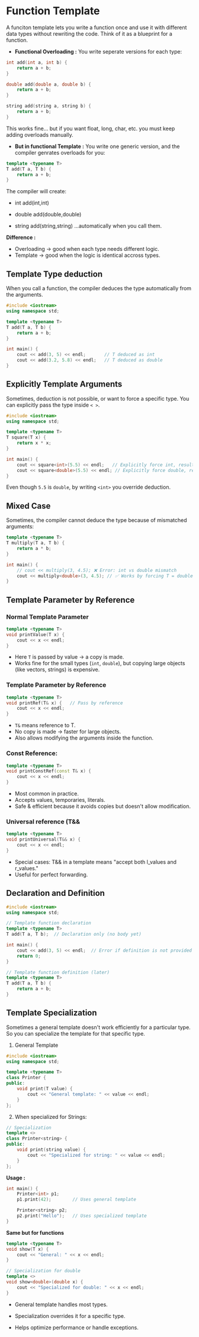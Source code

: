 # Function Template 
A funciton template lets you write a function once and use it with different data types without rewriting the code.
Think of it as a blueprint for a function.

* **Functional Overloading :**
You write seperate versions for each type:
```cpp
int add(int a, int b) {
    return a + b;
}

double add(double a, double b) {
    return a + b;
}

string add(string a, string b) {
    return a + b;
}
```
This works fine… but if you want float, long, char, etc. you must keep adding overloads manually.

* **But in functional Template :**
You write one generic version, and the compiler genrates overloads for you:

```cpp
template <typename T>
T add(T a, T b) {
    return a + b;
}
```

The compiler will create:

* int add(int,int)

* double add(double,double)

* string add(string,string) …automatically when you call them.

**Difference :** 
* Overloading -> good when each type needs different logic.
* Template -> good when the logic is identical accross types.

## Template Type deduction 
When you call a function, the compiler deduces the type automatically from the arguments.
```cpp
#include <iostream>
using namespace std;

template <typename T>
T add(T a, T b) {
    return a + b;
}

int main() {
    cout << add(3, 5) << endl;       // T deduced as int
    cout << add(3.2, 5.8) << endl;   // T deduced as double
}
```

## Explicitly Template Arguments
Sometimes, deduction is not possible, or want to force a specific type. You can explicitly pass the type inside `< >`.

```cpp
#include <iostream>
using namespace std;

template <typename T>
T square(T x) {
    return x * x;
}

int main() {
    cout << square<int>(5.5) << endl;   // Explicitly force int, result = 25
    cout << square<double>(5.5) << endl; // Explicitly force double, result = 30.25
}
```

Even though `5.5` is `double`, by writing `<int>` you override deduction.

## Mixed Case
Sometimes, the compiler cannot deduce the type because of mismatched arguments:
```cpp
template <typename T>
T multiply(T a, T b) {
    return a * b;
}

int main() {
    // cout << multiply(3, 4.5); ❌ Error: int vs double mismatch
    cout << multiply<double>(3, 4.5); // ✅ Works by forcing T = double
}
```

## Template Parameter by Reference
### Normal Template Parameter

```cpp
template <typename T>
void printValue(T x) {
    cout << x << endl;
}
```
* Here `T` is passed by value -> a copy is made.
* Works fine for the small types (`int`, `double`), but copying large objects (like vectors, strings) is expensive.

### Template Parameter by Reference
```cpp
template <typename T>
void printRef(T& x) {   // Pass by reference
    cout << x << endl;
}
```
* `T&` means reference to T.
* No copy is made -> faster for large objects.
* Also allows modifying the arguments inside the function.

### Const Reference:
```cpp
template <typename T>
void printConstRef(const T& x) {
    cout << x << endl;
}
```
* Most common in practice.
* Accepts values, temporaries, literals.
* Safe & efficient because it avoids copies but doesn't allow modification.

### Universal reference (T&&
```cpp
template <typename T>
void printUniversal(T&& x) {
    cout << x << endl;
}
```
* Special cases: T&& in a template means "accept both l_values and r_values."
* Useful for perfect forwarding.

## Declaration and Definition
```cpp
#include <iostream>
using namespace std;

// Template function declaration
template <typename T>
T add(T a, T b);  // Declaration only (no body yet)

int main() {
    cout << add(3, 5) << endl;  // Error if definition is not provided later
    return 0;
}

// Template function definition (later)
template <typename T>
T add(T a, T b) {
    return a + b;
}
```

## Template Specialization
Sometimes a general template doesn't work efficiently for a particular type.
So you can specialize the template for that specific type.

1. General Template 
```cpp
#include <iostream>
using namespace std;

template <typename T>
class Printer {
public:
    void print(T value) {
        cout << "General template: " << value << endl;
    }
};
```

2. When specialized for Strings:
```cpp
// Specialization
template <>
class Printer<string> {
public:
    void print(string value) {
        cout << "Specialized for string: " << value << endl;
    }
};
```

**Usage :**
```cpp
int main() {
    Printer<int> p1;    
    p1.print(42);        // Uses general template

    Printer<string> p2;  
    p2.print("Hello");   // Uses specialized template
}
```

**Same but for functions**
```cpp
template <typename T>
void show(T x) {
    cout << "General: " << x << endl;
}

// Specialization for double
template <>
void show<double>(double x) {
    cout << "Specialized for double: " << x << endl;
}
```

* General template handles most types.

* Specialization overrides it for a specific type.

* Helps optimize performance or handle exceptions.


